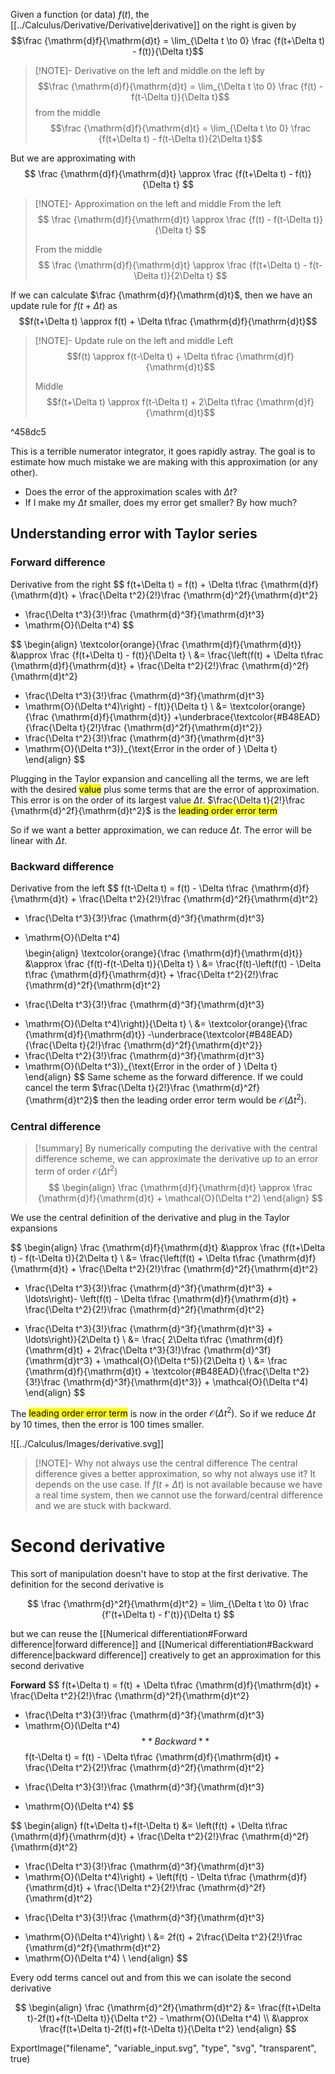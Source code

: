 Given a function (or data) $f(t)$, the [[../Calculus/Derivative/Derivative|derivative]] on the right is given by
$$\frac {\mathrm{d}f}{\mathrm{d}t} = \lim_{\Delta t \to 0} \frac {f(t+\Delta t) - f(t)}{\Delta t}$$

> [!NOTE]- Derivative on the left and middle
> on the left by 
> $$\frac {\mathrm{d}f}{\mathrm{d}t} = \lim_{\Delta t \to 0} \frac {f(t) - f(t-\Delta t)}{\Delta t}$$
> from the middle
> $$\frac {\mathrm{d}f}{\mathrm{d}t} = \lim_{\Delta t \to 0} \frac {f(t+\Delta t) - f(t-\Delta t)}{2\Delta t}$$
 
But we are approximating with
$$
\frac {\mathrm{d}f}{\mathrm{d}t} \approx \frac {f(t+\Delta t) - f(t)}{\Delta t}
$$

> [!NOTE]- Approximation on the left and middle
> From the left
> $$
> \frac {\mathrm{d}f}{\mathrm{d}t} \approx \frac {f(t) - f(t-\Delta t)}{\Delta t}
> $$
> 
> From the middle
> $$
> \frac {\mathrm{d}f}{\mathrm{d}t} \approx \frac {f(t+\Delta t) - f(t-\Delta t)}{2\Delta t}
> $$

If we can calculate $\frac {\mathrm{d}f}{\mathrm{d}t}$, then we have an update rule for $f(t+\Delta t)$ as
$$f(t+\Delta t) \approx f(t) + \Delta t\frac {\mathrm{d}f}{\mathrm{d}t}$$

> [!NOTE]- Update rule on the left and middle
> Left
> $$f(t) \approx f(t-\Delta t) + \Delta t\frac {\mathrm{d}f}{\mathrm{d}t}$$
> 
> Middle
> $$f(t+\Delta t) \approx f(t-\Delta t) + 2\Delta t\frac {\mathrm{d}f}{\mathrm{d}t}$$

^458dc5

This is a terrible numerator integrator, it goes rapidly astray. The goal is to estimate how much mistake we are making with this approximation (or any other). 
- Does the error of the approximation scales with $\Delta t$?
- If I make my $\Delta t$ smaller, does my error get smaller? By how much?

## Understanding error with Taylor series

### Forward difference
Derivative from the right
$$
f(t+\Delta t) = f(t) + \Delta t\frac {\mathrm{d}f}{\mathrm{d}t} + \frac{\Delta t^2}{2!}\frac {\mathrm{d}^2f}{\mathrm{d}t^2}
+ \frac{\Delta t^3}{3!}\frac {\mathrm{d}^3f}{\mathrm{d}t^3}
+ \mathrm{O}(\Delta t^4)
$$

$$
\begin{align}
\textcolor{orange}{\frac {\mathrm{d}f}{\mathrm{d}t}} &\approx \frac {f(t+\Delta t) - f(t)}{\Delta t} \\
&= \frac{\left(f(t) + \Delta t\frac {\mathrm{d}f}{\mathrm{d}t} + \frac{\Delta t^2}{2!}\frac {\mathrm{d}^2f}{\mathrm{d}t^2}
+ \frac{\Delta t^3}{3!}\frac {\mathrm{d}^3f}{\mathrm{d}t^3}
+ \mathrm{O}(\Delta t^4)\right) - f(t)}{\Delta t} \\
&= \textcolor{orange}{\frac {\mathrm{d}f}{\mathrm{d}t}} +\underbrace{\textcolor{#B48EAD}{\frac{\Delta t}{2!}\frac {\mathrm{d}^2f}{\mathrm{d}t^2}}
+ \frac{\Delta t^2}{3!}\frac {\mathrm{d}^3f}{\mathrm{d}t^3}
+ \mathrm{O}(\Delta t^3)}_{\text{Error in the order of } \Delta t}
\end{align}
$$

Plugging in the Taylor expansion and cancelling all the terms, we are left with the desired <mark class="hltr-orange">value</mark> plus some terms that are the error of approximation. This error is on the order of its largest value $\Delta t$. $\frac{\Delta t}{2!}\frac {\mathrm{d}^2f}{\mathrm{d}t^2}$ is the <mark class="hltr-purple">leading order error term</mark>

So if we want a better approximation, we can reduce $\Delta t$. The error will be linear with $\Delta t$. 

### Backward difference
Derivative from the left
$$
f(t-\Delta t) = f(t) - \Delta t\frac {\mathrm{d}f}{\mathrm{d}t} + \frac{\Delta t^2}{2!}\frac {\mathrm{d}^2f}{\mathrm{d}t^2}
- \frac{\Delta t^3}{3!}\frac {\mathrm{d}^3f}{\mathrm{d}t^3}
+ \mathrm{O}(\Delta t^4)
$$
$$
\begin{align}
\textcolor{orange}{\frac {\mathrm{d}f}{\mathrm{d}t}} &\approx \frac {f(t)-f(t-\Delta t)}{\Delta t} \\
&= \frac{f(t)-\left(f(t) - \Delta t\frac {\mathrm{d}f}{\mathrm{d}t} + \frac{\Delta t^2}{2!}\frac {\mathrm{d}^2f}{\mathrm{d}t^2}
- \frac{\Delta t^3}{3!}\frac {\mathrm{d}^3f}{\mathrm{d}t^3}
+ \mathrm{O}(\Delta t^4)\right)}{\Delta t} \\
&= \textcolor{orange}{\frac {\mathrm{d}f}{\mathrm{d}t}} -\underbrace{\textcolor{#B48EAD}{\frac{\Delta t}{2!}\frac {\mathrm{d}^2f}{\mathrm{d}t^2}}
+ \frac{\Delta t^2}{3!}\frac {\mathrm{d}^3f}{\mathrm{d}t^3}
+ \mathrm{O}(\Delta t^3)}_{\text{Error in the order of } \Delta t}
\end{align}
$$
Same scheme as the forward difference. If we could cancel the term $\frac{\Delta t}{2!}\frac {\mathrm{d}^2f}{\mathrm{d}t^2}$ then the leading order error term would be $\mathcal{O}(\Delta t^2)$.

### Central difference

> [!summary]
> By numerically computing the derivative with the central difference scheme, we can approximate the derivative up to an error term of order $\mathcal{O}(\Delta t^2)$
> $$
> \begin{align}
> \frac {\mathrm{d}f}{\mathrm{d}t} \approx \frac {\mathrm{d}f}{\mathrm{d}t} + \mathcal{O}(\Delta t^2) 
> \end{align}
> $$

We use the central definition of the derivative and plug in the Taylor expansions

$$
\begin{align}
\frac {\mathrm{d}f}{\mathrm{d}t} &\approx \frac {f(t+\Delta t) - f(t-\Delta t)}{2\Delta t} \\
&= \frac{\left(f(t) + \Delta t\frac {\mathrm{d}f}{\mathrm{d}t} + \frac{\Delta t^2}{2!}\frac {\mathrm{d}^2f}{\mathrm{d}t^2}
+ \frac{\Delta t^3}{3!}\frac {\mathrm{d}^3f}{\mathrm{d}t^3} + \ldots\right)- \left(f(t) - \Delta t\frac {\mathrm{d}f}{\mathrm{d}t} + \frac{\Delta t^2}{2!}\frac {\mathrm{d}^2f}{\mathrm{d}t^2}
- \frac{\Delta t^3}{3!}\frac {\mathrm{d}^3f}{\mathrm{d}t^3} + \ldots\right)}{2\Delta t} \\
&= \frac{ 2\Delta t\frac {\mathrm{d}f}{\mathrm{d}t} + 
 2\frac{\Delta t^3}{3!}\frac {\mathrm{d}^3f}{\mathrm{d}t^3} + \mathcal{O}(\Delta t^5)}{2\Delta t} \\
&= \frac {\mathrm{d}f}{\mathrm{d}t} + 
 \textcolor{#B48EAD}{\frac{\Delta t^2}{3!}\frac {\mathrm{d}^3f}{\mathrm{d}t^3}} + \mathcal{O}(\Delta t^4) 
\end{align}
$$

The <mark class="hltr-purple">leading order error term</mark> is now in the order $\mathcal{O}(\Delta t^2)$. So if we reduce $\Delta t$ by 10 times, then the error is 100 times smaller.  


![[../Calculus/Images/derivative.svg]]


> [!NOTE]- Why not always use the central difference
> The central difference gives a better approximation, so why not always use it? It depends on the use case. If $f(t+\Delta t)$ is not available because we have a real time system, then we cannot use the forward/central difference and we are stuck with backward.


# Second derivative

This sort of manipulation doesn't have to stop at the first derivative. The definition for the second derivative is

$$
\frac {\mathrm{d}^2f}{\mathrm{d}t^2} = \lim_{\Delta t \to 0} \frac {f'(t+\Delta t) - f'(t)}{\Delta t}
$$

but we can reuse the [[Numerical differentiation#Forward difference|forward difference]] and [[Numerical differentiation#Backward difference|backward difference]] creatively to get an approximation for this second derivative

**Forward**
$$
f(t+\Delta t) = f(t) + \Delta t\frac {\mathrm{d}f}{\mathrm{d}t} + \frac{\Delta t^2}{2!}\frac {\mathrm{d}^2f}{\mathrm{d}t^2}
+ \frac{\Delta t^3}{3!}\frac {\mathrm{d}^3f}{\mathrm{d}t^3}
+ \mathrm{O}(\Delta t^4)
$$
**Backward**
$$
f(t-\Delta t) = f(t) - \Delta t\frac {\mathrm{d}f}{\mathrm{d}t} + \frac{\Delta t^2}{2!}\frac {\mathrm{d}^2f}{\mathrm{d}t^2}
- \frac{\Delta t^3}{3!}\frac {\mathrm{d}^3f}{\mathrm{d}t^3}
+ \mathrm{O}(\Delta t^4)
$$

$$
\begin{align}
f(t+\Delta t)+f(t-\Delta t) &= \left(f(t) + \Delta t\frac {\mathrm{d}f}{\mathrm{d}t} + \frac{\Delta t^2}{2!}\frac {\mathrm{d}^2f}{\mathrm{d}t^2}
+ \frac{\Delta t^3}{3!}\frac {\mathrm{d}^3f}{\mathrm{d}t^3}
+ \mathrm{O}(\Delta t^4)\right) + \left(f(t) - \Delta t\frac {\mathrm{d}f}{\mathrm{d}t} + \frac{\Delta t^2}{2!}\frac {\mathrm{d}^2f}{\mathrm{d}t^2}
- \frac{\Delta t^3}{3!}\frac {\mathrm{d}^3f}{\mathrm{d}t^3}
+ \mathrm{O}(\Delta t^4)\right) \\
&= 2f(t) + 2\frac{\Delta t^2}{2!}\frac {\mathrm{d}^2f}{\mathrm{d}t^2}
+ \mathrm{O}(\Delta t^4) \\
\end{align}
$$

Every odd terms cancel out and from this we can isolate the second derivative

$$
\begin{align}
\frac {\mathrm{d}^2f}{\mathrm{d}t^2}
&= \frac{f(t+\Delta t)-2f(t)+f(t-\Delta t)}{\Delta t^2} - \mathrm{O}(\Delta t^4) \\
&\approx  \frac{f(t+\Delta t)-2f(t)+f(t-\Delta t)}{\Delta t^2} 
\end{align}
$$

ExportImage("filename", "variable_input.svg", "type", "svg", "transparent", true)